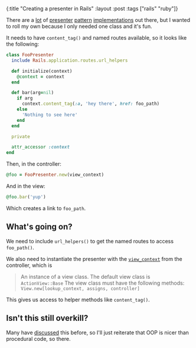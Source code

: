 {:title "Creating a presenter in Rails"
:layout :post
:tags ["rails" "ruby"]}

There are a [lot][1] of [presenter][2] [pattern][3] [implementations][4] out there, but I wanted
to roll my own because I only needed one class and it's fun.

It needs to have `content_tag()` and named routes available, so it looks like the following:

```ruby
class FooPresenter
  include Rails.application.routes.url_helpers

  def initialize(context)
    @context = context
  end

  def bar(arg=nil)
    if arg
      context.content_tag(:a, 'hey there', href: foo_path)
    else
      'Nothing to see here'
    end
  end

  private

  attr_accessor :context
end
```

Then, in the controller:

```ruby
@foo = FooPresenter.new(view_context)
```

And in the view:

```ruby
@foo.bar('yup')
```

Which creates a link to `foo_path`.

## What's going on?

We need to include `url_helpers()` to get the named routes to access `foo_path()`.

We also need to instantiate the presenter with the [`view_context`][5] from the controller, which
is

> An instance of a view class. The default view class is `ActionView::Base`
> The view class must have the following methods: `View.new[lookup_context, assigns, controller]`

This gives us access to helper methods like `content_tag()`.

## Isn't this still overkill?

Many have [discussed][6] this before, so I'll just reiterate that OOP is nicer than procedural
code, so there.

[1]: https://github.com/drapergem/draper
[2]: https://github.com/ihoka/viewtastic
[3]: https://github.com/jamesgolick/active_presenter
[4]: https://github.com/apotonick/cells
[5]: http://apidock.com/rails/AbstractController/Rendering/view_context
[6]: http://blog.steveklabnik.com/posts/2011-09-09-better-ruby-presenters
